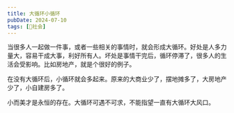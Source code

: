 ```yaml
---
title: 大循环小循环
pubDate: 2024-07-10
tags: [👫社会]
---
```


当很多人一起做一件事，或者一些相关的事情时，就会形成大循环。好处是人多力量大，容易干成大事，利好所有人。坏处是事情干完后，循环停滞了，很多人的生活会受影响。比如房地产，就是个很好的例子。

在没有大循环后，小循环就会多起来。原来的大商业少了，摆地摊多了，大房地产少了，小自建房多了。

小而美才是永恒的存在。大循环可遇不可求，不能指望一直有大循环大风口。
